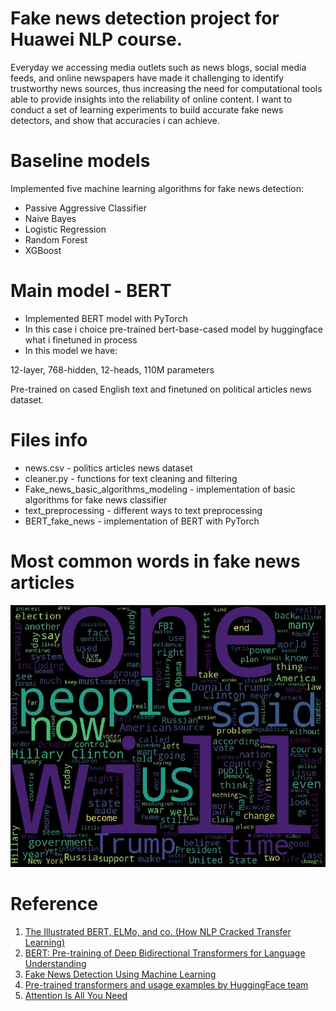 # Fake news detection project for Huawei NLP course.

Everyday we accessing media outlets such as news blogs, social media feeds, and online newspapers have made it challenging to identify trustworthy news sources, thus increasing the need for computational tools able to provide insights into the reliability of online content.
I want to conduct a set of learning experiments to build accurate fake news detectors, and show that accuracies i can achieve.

# Baseline models
Implemented five machine learning algorithms for fake news detection:
- Passive Aggressive Classifier
- Naive Bayes 
- Logistic Regression
- Random Forest
- XGBoost

# Main model - BERT
- Implemented BERT model with PyTorch
- In this case i choice pre-trained bert-base-cased model by huggingface what i finetuned in process
- In this model we have: 

12-layer, 768-hidden, 12-heads, 110M parameters

Pre-trained on cased English text and finetuned on political articles news dataset.

# Files info
- news.csv - politics articles news dataset
- cleaner.py - functions for text cleaning and filtering
- Fake_news_basic_algorithms_modeling - implementation of basic algorithms for fake news classifier
- text_preprocessing - different ways to text preprocessing
- BERT_fake_news - implementation of BERT with PyTorch

# Most common words in fake news articles
![WordCloud](https://raw.githubusercontent.com/Chawalar/Fake-news-detection/master/img/wordcloud.png)

# Reference
1. [The Illustrated BERT, ELMo, and co. (How NLP Cracked Transfer Learning)](http://jalammar.github.io/illustrated-bert/)
2. [BERT: Pre-training of Deep Bidirectional Transformers for Language Understanding](https://arxiv.org/pdf/1810.04805.pdf)
3. [Fake News Detection Using Machine Learning](https://matheo.uliege.be/bitstream/2268.2/8416/1/s134450_fake_news_detection_using_machine_learning.pdf)
4. [Pre-trained transformers and usage examples by HuggingFace team](https://github.com/huggingface/transformers)
5. [Attention Is All You Need](https://arxiv.org/pdf/1706.03762.pdf)
